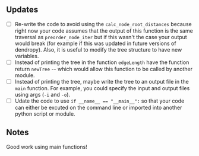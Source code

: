 Updates
-------
- [ ] Re-write the code to avoid using the `calc_node_root_distances` because right now your code assumes that the output of this function is the same traversal as `preorder_node_iter` but if this wasn't the case your output would break (for example if this was updated in future versions of dendropy). Also, it is useful to modify the tree structure to have new variables.
- [ ] Instead of printing the tree in the function `edgeLength` have the function return `newTree` -- which would allow this function to be called by another module.
- [ ] Instead of printing the tree, maybe write the tree to an output file in the `main` function. For example, you could specify the input and output files using args (`-i` and `-o`).
- [ ] Udate the code to use `if __name__ == "__main__":` so that your code can either be excuted on the command line or imported into another python script or module.

Notes
-----
Good work using main functions!


